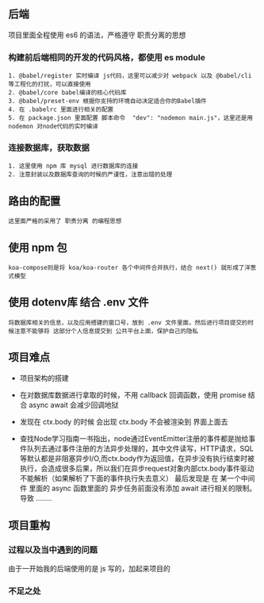 ## 后端
  项目里面全程使用 es6 的语法，严格遵守 职责分离的思想
  ### 构建前后端相同的开发的代码风格，都使用 es module
    1. @babel/register 实时编译 js代码，这里可以减少对 webpack 以及 @babel/cli 等工程化的打扰，可以直接使用
    2. @babel/core babel编译的核心代码库 
    3. @babel/preset-env 根据你支持的环境自动决定适合你的Babel插件
    4. 在 .babelrc 里面进行相关的配置
    5. 在 package.json 里面配置 脚本命令  "dev": "nodemon main.js"，这里还是用 nodemon 对node代码的实时编译
  
  ### 连接数据库，获取数据
    1. 这里使用 npm 库 mysql 进行数据库的连接
    2. 注意封装以及数据库查询的时候的严谨性，注意出错的处理

  ## 路由的配置
    这里面严格的采用了 职责分离 的编程思想

  ## 使用 npm 包 
    koa-compose则是将 koa/koa-router 各个中间件合并执行，结合 next() 就形成了洋葱式模型

  
  ## 使用 dotenv库 结合 .env 文件 
    将数据库相关的信息，以及应用搭建的窗口号，放到 .env 文件里面，然后进行项目提交的时候注意不能够将 这部分个人信息提交到 公共平台上面，保护自己的隐私 




## 项目难点
  - 项目架构的搭建  

  - 在对数据库数据进行拿取的时候，不用 callback 回调函数，使用 promise 结合 async await 会减少回调地狱

  - 发现在 ctx.body 的时候 会出现 ctx.body 不会被渲染到 界面上面去
  - 查找Node学习指南一书指出，node通过EventEmitter注册的事件都是抛给事件队列去通过事件注册的方法异步处理的，其中文件读写，HTTP请求，SQL等默认都是非阻塞异步I/O,而ctx.body作为返回值，在异步没有执行结束时被执行，会造成很多后果，所以我们在异步request对象内部ctx.body事件驱动不能解析（如果解析了下面的事件执行失去意义）
    最后发现是 在 某一个中间件 里面的 async 函数里面的 异步任务前面没有添加 await 进行相关的限制。导致 ........
  


## 项目重构
  ### 过程以及当中遇到的问题
  由于一开始我的后端使用的是 js 写的，加起来项目的






### 不足之处